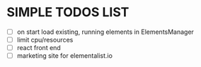 # SIMPLE TODOS LIST
 - [ ] on start load existing, running elements in ElementsManager
 - [ ] limit cpu/resources
 - [ ] react front end
 - [ ] marketing site for elementalist.io
